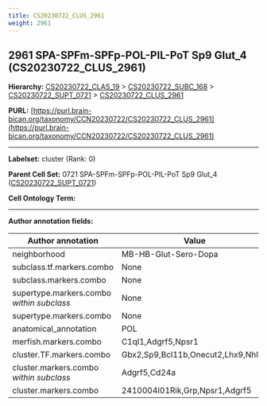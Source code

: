 ```yaml
---
title: CS20230722_CLUS_2961
weight: 2961
---
```

## 2961 SPA-SPFm-SPFp-POL-PIL-PoT Sp9 Glut_4 (CS20230722_CLUS_2961)
<b>Hierarchy: </b>
[CS20230722_CLAS_19](../CS20230722_CLAS_19) >
[CS20230722_SUBC_168](../CS20230722_SUBC_168) >
[CS20230722_SUPT_0721](../CS20230722_SUPT_0721) >
[CS20230722_CLUS_2961](../CS20230722_CLUS_2961)

**PURL:** [https://purl.brain-bican.org/taxonomy/CCN20230722/CS20230722_CLUS_2961](https://purl.brain-bican.org/taxonomy/CCN20230722/CS20230722_CLUS_2961)

---


**Labelset:** cluster (Rank: 0)

**Parent Cell Set:** 0721 SPA-SPFm-SPFp-POL-PIL-PoT Sp9 Glut_4 ([CS20230722_SUPT_0721](../CS20230722_SUPT_0721))



**Cell Ontology Term:** 

[MARKER GENES.]: #


---

[TRANSFERRED ANNOTATIONS.]: #


[AUTHOR ANNOTATION FIELDS.]: #


**Author annotation fields:**

| Author annotation | Value |
|-------------------|-------|
|neighborhood|MB-HB-Glut-Sero-Dopa|
|subclass.tf.markers.combo|None|
|subclass.markers.combo|None|
|supertype.markers.combo _within subclass_|None|
|supertype.markers.combo|None|
|anatomical_annotation|POL|
|merfish.markers.combo|C1ql1,Adgrf5,Npsr1|
|cluster.TF.markers.combo|Gbx2,Sp9,Bcl11b,Onecut2,Lhx9,Nhlh2|
|cluster.markers.combo _within subclass_|Adgrf5,Cd24a|
|cluster.markers.combo|2410004I01Rik,Grp,Npsr1,Adgrf5|
